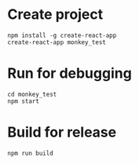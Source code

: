 # Create project
~~~
npm install -g create-react-app
create-react-app monkey_test
~~~

# Run for debugging
~~~
cd monkey_test
npm start
~~~

# Build for release
~~~
npm run build
~~~